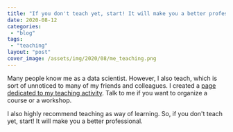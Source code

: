 ```yaml
---
title: "If you don't teach yet, start! It will make you a better professional."
date: 2020-08-12
categories: 
 - "blog"
tags: 
 - "teaching"
layout: "post"
cover_image: /assets/img/2020/08/me_teaching.png
---
```


Many people know me as a data scientist. However, I also teach, which is sort of unnoticed to many of my friends and colleagues. I created a [page dedicated to my teaching activity](https://gorelik.net/teaching/). Talk to me if you want to organize a course or a workshop.

I also highly recommend teaching as way of learning. So, if you don't teach yet, start! It will make you a better professional.
